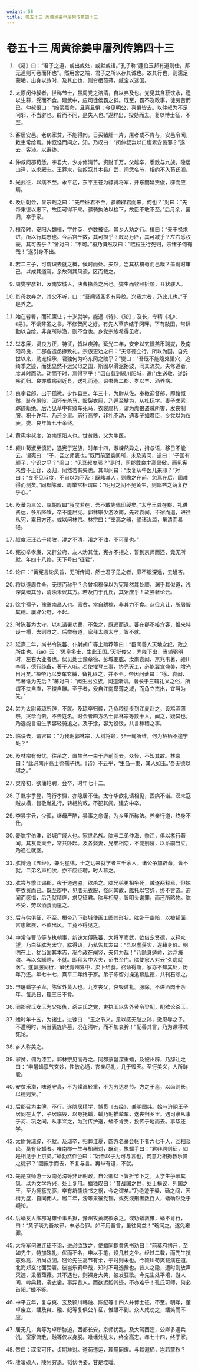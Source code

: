 ```yaml
---
weight: 58
title: 卷五十三 周黄徐姜申屠列传第四十三
---
```


# 卷五十三 周黄徐姜申屠列传第四十三

1. <span id="卷五十三_周黄徐姜申屠列传第四十三-1"></span>
《易》曰：“君子之道，或出或处，或默或语。”孔子称“蘧伯玉邦有道则仕，邦无道则可卷而怀也”。然用舍之端，君子之所以存其诚也。故其行也，则濡足蒙垢，出身以效时，及其止也，则穷栖茹菽，臧宝以迷国。

2. <span id="卷五十三_周黄徐姜申屠列传第四十三-2"></span>
太原闵仲叔者，世称节士，虽周党之洁清，自以弗及也。党见其含菽饮水，遗以生蒜，受而不食。建武中，应司徒侯霸之辟。既至，霸不及政事，徒劳苦而已。仲叔恨曰：“始蒙嘉命，且喜且惧；今见明公，喜惧皆去。以仲叔为不足问邪，不当辟也。辟而不问，是失人也。”遂辞出，投劾而去。复以博士征，不至。

3. <span id="卷五十三_周黄徐姜申屠列传第四十三-3"></span>
客居安邑。老病家贫，不能得肉，日买猪肝一片，屠者或不肯与，安邑令闻，敕吏常给焉。仲叔怪而问之，知，乃叹曰：“闵仲叔岂以口腹累安邑邪？”遂去，客沛。以寿终。

4. <span id="卷五十三_周黄徐姜申屠列传第四十三-4"></span>
仲叔同郡荀恁，字君大，少亦修清节。资财千万，父越卒，悉散与九族。隐居山泽，以求厥志。王莽末，匈奴寇其本县广武，闻恁名节，相约不入荀氏闾。

5. <span id="卷五十三_周黄徐姜申屠列传第四十三-5"></span>
光武征，以病不至。永平初，东平王苍为骠骑将军，开东閤延贤俊，辟而应焉。

6. <span id="卷五十三_周黄徐姜申屠列传第四十三-6"></span>
及后朝会，显宗戏之曰：“先帝征君不至，骠骑辟君而来，何也？”对曰：“先帝秉德以惠下，故臣可得不来。骠骑执法以检下，故臣不敢不至。”后月余，罢归，卒于家。

7. <span id="卷五十三_周黄徐姜申屠列传第四十三-7"></span>
桓帝时，安阳人魏桓，字仲英，亦数被征。其乡人劝之行。桓曰：“夫干禄求进，所以行其志也。今后宫千数，其可损乎？厩马万匹，其可减乎？左右悉权豪，其可去乎？”皆对曰：“不可。”桓乃慨然叹曰：“喂桓生行死归，宗诸子何有哉！”遂引身不出。

8. <span id="卷五十三_周黄徐姜申屠列传第四十三-8"></span>
若二三子，可谓识去就之概，候时而处。夫然，岂其枯槁苟而己哉？盖诡时审己，以成其道焉。余故列其风流，区而载之。

9. <span id="卷五十三_周黄徐姜申屠列传第四十三-9"></span>
周燮字彦祖，汝南安城人，决曹掾燕之后也。燮生而钦颐折頞，丑状骇人。

10. <span id="卷五十三_周黄徐姜申屠列传第四十三-10"></span>
其母欲弃之，其父不听，曰：“吾闻贤圣多有异貌。兴我宗者，乃此儿也。”于是养之。

11. <span id="卷五十三_周黄徐姜申屠列传第四十三-11"></span>
始在髫鬌，而知廉让；十岁就学，能通《诗》、《论》；及长，专精《礼》、《易》。不读非圣之书，不修贺问之好。有先人草庐结于冈畔，下有陂田，常肆勤以自给。非身所耕渔，则不食也。乡党宗族希得见者。

12. <span id="卷五十三_周黄徐姜申屠列传第四十三-12"></span>
举孝廉，贤良方正，特征，皆以疾辞。延光二年，安帝以玄纁羔币聘燮，及南阳冯良，二郡各遣丞掾致礼。宗族更劝之曰：“夫修德立行，所以为国。自先世以来，勋宠相承，君独何为呜东冈之陂乎？”燮曰：“吾既不能隐处巢穴，追绮季之迹，而犹显然不远父母之国，斯固以滑泥扬波，同其流矣。夫修道者，度其时而动。动而不时，焉得亨乎！”因自载到颍川阳城，遣门生送敬，遂辞疾而归。良亦载病到近县，送礼而还。诏书告二郡，岁以羊、酒养病。

13. <span id="卷五十三_周黄徐姜申屠列传第四十三-13"></span>
良字君郎。出于孤微，少作县吏。年三十，为尉从佐。奉檄迎督邮，即路慨然，耻在厮役，因坏车杀马，毁裂衣冠，乃遁至犍为，从杜抚学。妻子求索，踪迹断绝。后乃见草中有败车死马，衣裳腐朽，谓为虎狼盗贼所害，发丧制服。积十许年，乃还乡里。志行高整，非礼不动，遇妻子如君臣，乡党以为仪表。燮、良年皆七十余终。

14. <span id="卷五十三_周黄徐姜申屠列传第四十三-14"></span>
黄宪字叔度，汝南慎阳人也。世贫贱，父为牛医。

15. <span id="卷五十三_周黄徐姜申屠列传第四十三-15"></span>
颍川荀淑至慎阳，遇宪于逆族，时年十四，淑竦然异之，揖与语，移日不能去。谓宪曰：“子，吾之师表也。”既而前至袁阆所，未及劳问，逆曰：“子国有颜子，宁识之乎？”阆曰：“见吾叔度邪？”是时，同郡戴良才高倨傲，而见宪未尝不正容，及归，罔然若有失也。其母问曰：“汝复从牛医儿来邪？”对曰：“良不见叔度，不自以为不及；既睹其人，则瞻之在前，忽焉在后，固难得而测矣。”同郡陈蕃、周举常相谓曰：“明月之间不见黄生，则鄙吝之萌复存乎心。”

16. <span id="卷五十三_周黄徐姜申屠列传第四十三-16"></span>
及蕃为三公，临朝叹曰“叔度若在，吾不敢先佩印绶矣。”太守王龚在郡，礼进贤达，多所降致，卒不能屈宪。郭林宗少游汝南，先过袁阆，不宿而退，进往从宪，累日方还。或以问林宗。林宗曰：“奉高之器，譬诸氿滥，虽清而易挹。

17. <span id="卷五十三_周黄徐姜申屠列传第四十三-17"></span>
叔度汪汪若千顷陂，澄之不清，淆之不浊，不可量也。”

18. <span id="卷五十三_周黄徐姜申屠列传第四十三-18"></span>
宪初举孝廉，又辟公府，友人劝其仕，宪亦不拒之，暂到京师而还，竟无所就。年四十八终，天下号曰“征君”。

19. <span id="卷五十三_周黄徐姜申屠列传第四十三-19"></span>
论曰：“黄宪言论风旨，无所传闻，然士君子见之者，靡不服深远，去玼吝。

20. <span id="卷五十三_周黄徐姜申屠列传第四十三-20"></span>
将以道周性全，无德而称乎？余曾祖穆侯以为宪隤然其处顺，渊乎其似道，浅深莫臻其分，清浊未议其方。若及门于孔氏，其殆庶乎！故尝著论云。

21. <span id="卷五十三_周黄徐姜申屠列传第四十三-21"></span>
徐字孺子，豫章南昌人也。家贫，常自耕稼，非其力不食。恭俭义让，所居服其德。屡辟公府，不起。

22. <span id="卷五十三_周黄徐姜申屠列传第四十三-22"></span>
时陈蕃为太守，以礼请署功曹，不免之，既谒而退。蕃在郡不接宾客，惟来特设一榻，去则县之。后举有道，家拜太原太守，皆不就。

23. <span id="卷五十三_周黄徐姜申屠列传第四十三-23"></span>
延熹二年，尚书令陈蕃、仆射胡广等上疏荐等曰：“臣闻善人天地之纪，政之所由也。《诗》云：‘思皇多士，生此王国。’天挺俊乂，为陛下出，当辅弼明时，左右大业者也。伏见处士豫章徐、彭城姜肱、汝南袁闳、京兆韦著、颍川李昙，德行纯备，著于人听。若使擢登三事，协亮天工，必能翼宣盛美，增光日月矣。”桓帝乃以安车玄纁，备礼征之，并不至。帝因问蕃曰：“徐、袁闳、韦著谁为先后？”蕃对曰：“闳生出公族，闻道渐训。著长于三辅礼义之俗，所谓不扶自直，不镂自雕。至于者，爰自江南卑薄之域，而角立杰出，宜当为先。”

24. <span id="卷五十三_周黄徐姜申屠列传第四十三-24"></span>
尝为太尉黄琼所辟，不就。及琼卒归葬，乃负粮徒步到江夏赴之，设鸡酒薄祭，哭毕而去，不告姓名。时会者四方名士郭林宗等数十人，闻之，疑其也，乃选能言语生茅容轻骑追之。及于涂，容为设饭，共言稼穑之事。

25. <span id="卷五十三_周黄徐姜申屠列传第四十三-25"></span>
临诀去，谓容曰：“为我谢郭林宗，大树将颠，非一绳所维，何为栖栖不遑宁处？”

26. <span id="卷五十三_周黄徐姜申屠列传第四十三-26"></span>
及林宗有母忧，往吊之，置生刍一束于庐前而去。众怪，不知其故。林宗曰：“此必南州高士徐孺子也。《诗》不云乎，‘生刍一束，其人如玉。’吾无德以堪之。”

27. <span id="卷五十三_周黄徐姜申屠列传第四十三-27"></span>
灵帝初，欲蒲轮聘，会卒，时年七十二。

28. <span id="卷五十三_周黄徐姜申屠列传第四十三-28"></span>
子胤字季登，笃行孝悌，亦隐居不仕。太守华歆礼请相见，固病不诣。汉末寇贼从横，皆敬胤礼行，转相约敕，不犯其闾。建安中卒。

29. <span id="卷五十三_周黄徐姜申屠列传第四十三-29"></span>
李昙字云，少孤，继母严酷，昙事之愈谨，为乡里所称法。养亲行道，终身不仕。

30. <span id="卷五十三_周黄徐姜申屠列传第四十三-30"></span>
姜肱字伯淮，彭城广戚人也。家世名族。肱与二弟仲海、季江，俱以孝行著闻。其友爱天至，常共卧起。及各娶妻，兄弟相恋，不能别寝，以系嗣当立，乃递往就室。

31. <span id="卷五十三_周黄徐姜申屠列传第四十三-31"></span>
肱博通《五经》，兼明星纬，士之远来就学者三千余人。诸公争加辟命，皆不就。二弟名声相次，亦不应征聘，时人慕之。

32. <span id="卷五十三_周黄徐姜申屠列传第四十三-32"></span>
肱尝与季江谒郡，夜于道遇盗，欲杀之。肱兄弟更相争死，贼遂两释焉，但掠夺衣资而已。既至郡中，见肱无衣服，怪问其故，肱托以它辞，终不言盗。盗闻而感悔，后乃就精庐，求见征君。肱与相见，皆叩头谢罪，而还所略物。肱不受，劳以酒食而遣之。

33. <span id="卷五十三_周黄徐姜申屠列传第四十三-33"></span>
后与徐俱征，不至。桓帝乃下彭城使画工图其形状。肱卧于幽暗，以被韬面，言患眩疾，不欲出风。工竟不得见之。

34. <span id="卷五十三_周黄徐姜申屠列传第四十三-34"></span>
中常侍曹节等专执朝事，新诛太傅陈蕃、大将军窦武，欲借宠贤德，以释众望，乃白征肱为太守。肱得诏，乃私告其友曰：“吾以虚获实，遂藉身价。明明在上，犹当固其本志，况今政在阉竖，夫何为哉！”乃隐身遁命，远浮海滨。再以玄纁聘，不就。即拜太中大夫，诏书至门。肱使家人对云“久病就医”。遂羸服间行，窜伏青州界中，卖卜给食。召命得断，家亦不知其处，历年乃还。年七十七，熹平二年终于家。弟子陈留刘操追慕肱德，共刊石颂之。

35. <span id="卷五十三_周黄徐姜申屠列传第四十三-35"></span>
申屠蟠字子龙，陈留外黄人也。九岁丧父，哀毁过礼。服除，不进酒肉十余年。每忌日，辄三日不食。

36. <span id="卷五十三_周黄徐姜申屠列传第四十三-36"></span>
同郡缑氏女玉为父报仇，杀夫氏之党，吏执玉以告外黄令梁配，配欲论杀玉。

37. <span id="卷五十三_周黄徐姜申屠列传第四十三-37"></span>
蟠时年十五，为诸生，进谏曰：“玉之节义，足以感无耻之孙，激忍辱之子。不遭明时，尚当表旌庐墓，况在清听，而不加哀矜！”配善其言，乃为谳得减死论。

38. <span id="卷五十三_周黄徐姜申屠列传第四十三-38"></span>
乡人称美之。

39. <span id="卷五十三_周黄徐姜申屠列传第四十三-39"></span>
家贫，佣为漆工。郭林宗见而奇之。同郡蔡邕深重蟠，及被州辟，乃辞让之曰：“申屠蟠禀气玄妙，性敏心通，丧亲尽礼，几于毁灭。至行美义，人所鲜能。

40. <span id="卷五十三_周黄徐姜申屠列传第四十三-40"></span>
安贫乐潜，味道守真，不为燥湿轻重，不为穷达易节。方之于邕，以齿则长，以德则贤。”

41. <span id="卷五十三_周黄徐姜申屠列传第四十三-41"></span>
后郡召为主簿，不行。遂隐居精学，博贯《五经》，兼明图纬。始与济阴王子居同在太学，子居临殁，以身托蟠，蟠乃躬推辇车，送丧归乡里。遇司隶从事于河、巩之间，从事义之，为封传护送，蟠不肯受，投传于地而去。事毕还学。

42. <span id="卷五十三_周黄徐姜申屠列传第四十三-42"></span>
太尉黄琼辟，不就。及琼卒，归葬江夏，四方名豪会帐下者六七千人，互相谈论，莫有及蟠者。唯南郡一生与相酬对，既别，执蟠手曰：“君非聘则征，如是相见于上京矣。”蟠勃然作色曰：“始吾以子为可与言也，何意乃相拘教乐贵之徒邪？”因振手而去，不复与言。再举有道，不就。

43. <span id="卷五十三_周黄徐姜申屠列传第四十三-43"></span>
先是京师游士汝南范滂等非讦朝政，自公卿以下皆折节下之。太学生争慕其风，以为文学将兴，处士复用。蟠独叹曰：“昔战国之世，处士横议，列国之王，至为拥篲先驱，卒有坑儒烧书之祸，今之谓矣。”乃绝迹于梁、砀之间，因树为屋，自同佣人。居二年，滂等果罹党锢，或死或刑者数百人，蟠确然免于疑论。

44. <span id="卷五十三_周黄徐姜申屠列传第四十三-44"></span>
后蟠友人陈郡冯雍坐事系狱，豫州牧黄琬欲杀之。或劝蟠救雍，蟠不肯行，曰：“黄子琰为吾故邪，未必合罪。如不用吾言，虽往何益！”琬闻之，遂免雍罪。

45. <span id="卷五十三_周黄徐姜申屠列传第四十三-45"></span>
大将军何进连征不诣，进必欲致之，使蟠同郡黄忠书劝曰：“前莫府初开，至如先生，特加殊礼，优而不名，申以手笔，设几杖之坐。经过二载，而先生抗志弥高，所尚益固。窃论先生高节有余，于时则未也。今颍川荀爽载病在道，北海郑玄北面受署。彼岂乐羁牵哉，知时不可逸豫也。昔人之隐，遭时则放声灭迹，巢栖茹薇。其不遇也，则裸身大笑，被发狂歌。今先生处平壤，游人间，吟典籍，袭衣裳，事异昔人，而欲远蹈其迹，不亦难乎！孔氏可师，何必首阳。”蟠不答。

46. <span id="卷五十三_周黄徐姜申屠列传第四十三-46"></span>
中平五年，复与爽、玄及颍川韩融、陈纪等十四人并博士征，不至。明年，董卓废立，蟠及爽、融、纪等复俱公车征，惟蟠不到。众人咸劝之，蟠笑而不应。

47. <span id="卷五十三_周黄徐姜申屠列传第四十三-47"></span>
居无几，爽等为卓所胁迫，西都长安，京师扰乱。及大驾西迁，公卿多遇兵饥，室家流散，融等仅以身脱。唯蟠处乱末，终全高志。年七十四，终于家。

48. <span id="卷五十三_周黄徐姜申屠列传第四十三-48"></span>
赞曰：琛宝可怀，贞期难对。道苟违运，理用同废。与其遐栖，岂若蒙秽？

49. <span id="卷五十三_周黄徐姜申屠列传第四十三-49"></span>
凄凄硕人，陵阿穷退。韬伏明姿，甘是堙暧。
